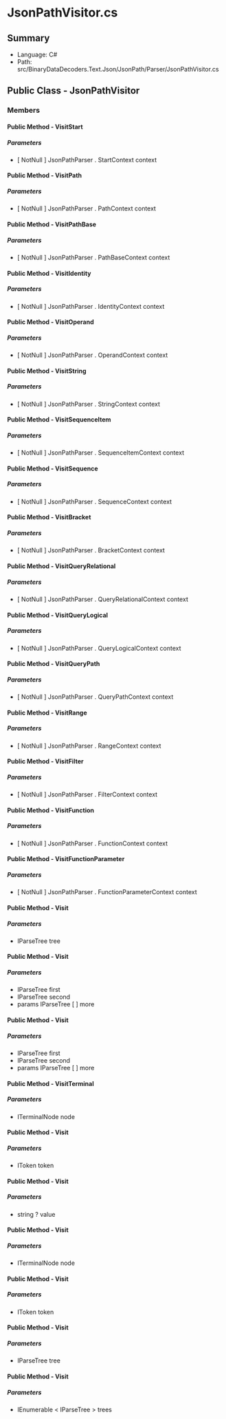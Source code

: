 ﻿# JsonPathVisitor.cs

## Summary

* Language: C#
* Path: src/BinaryDataDecoders.Text.Json/JsonPath/Parser/JsonPathVisitor.cs

## Public Class - JsonPathVisitor

### Members

#### Public Method - VisitStart

#####  Parameters

 - [ NotNull ] JsonPathParser . StartContext context 

#### Public Method - VisitPath

#####  Parameters

 - [ NotNull ] JsonPathParser . PathContext context 

#### Public Method - VisitPathBase

#####  Parameters

 - [ NotNull ] JsonPathParser . PathBaseContext context 

#### Public Method - VisitIdentity

#####  Parameters

 - [ NotNull ] JsonPathParser . IdentityContext context 

#### Public Method - VisitOperand

#####  Parameters

 - [ NotNull ] JsonPathParser . OperandContext context 

#### Public Method - VisitString

#####  Parameters

 - [ NotNull ] JsonPathParser . StringContext context 

#### Public Method - VisitSequenceItem

#####  Parameters

 - [ NotNull ] JsonPathParser . SequenceItemContext context 

#### Public Method - VisitSequence

#####  Parameters

 - [ NotNull ] JsonPathParser . SequenceContext context 

#### Public Method - VisitBracket

#####  Parameters

 - [ NotNull ] JsonPathParser . BracketContext context 

#### Public Method - VisitQueryRelational

#####  Parameters

 - [ NotNull ] JsonPathParser . QueryRelationalContext context 

#### Public Method - VisitQueryLogical

#####  Parameters

 - [ NotNull ] JsonPathParser . QueryLogicalContext context 

#### Public Method - VisitQueryPath

#####  Parameters

 - [ NotNull ] JsonPathParser . QueryPathContext context 

#### Public Method - VisitRange

#####  Parameters

 - [ NotNull ] JsonPathParser . RangeContext context 

#### Public Method - VisitFilter

#####  Parameters

 - [ NotNull ] JsonPathParser . FilterContext context 

#### Public Method - VisitFunction

#####  Parameters

 - [ NotNull ] JsonPathParser . FunctionContext context 

#### Public Method - VisitFunctionParameter

#####  Parameters

 - [ NotNull ] JsonPathParser . FunctionParameterContext context 

#### Public Method - Visit

#####  Parameters

 - IParseTree tree 

#### Public Method - Visit

#####  Parameters

 - IParseTree first 
 - IParseTree second 
 - params IParseTree [  ] more 

#### Public Method - Visit

#####  Parameters

 - IParseTree first 
 - IParseTree second 
 - params IParseTree [  ] more 

#### Public Method - VisitTerminal

#####  Parameters

 - ITerminalNode node 

#### Public Method - Visit

#####  Parameters

 - IToken token 

#### Public Method - Visit

#####  Parameters

 - string ? value 

#### Public Method - Visit

#####  Parameters

 - ITerminalNode node 

#### Public Method - Visit

#####  Parameters

 - IToken token 

#### Public Method - Visit

#####  Parameters

 - IParseTree tree 

#### Public Method - Visit

#####  Parameters

 - IEnumerable < IParseTree > trees 


